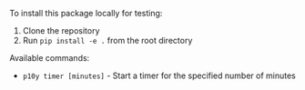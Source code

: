 
To install this package locally for testing:

1. Clone the repository
2. Run `pip install -e .` from the root directory

Available commands:
- `p10y timer [minutes]` - Start a timer for the specified number of minutes